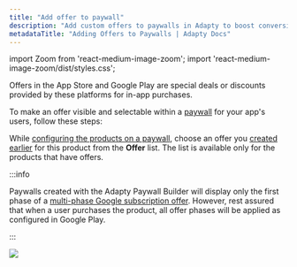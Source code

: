 ```yaml
---
title: "Add offer to paywall"
description: "Add custom offers to paywalls in Adapty to boost conversion rates."
metadataTitle: "Adding Offers to Paywalls | Adapty Docs"
---
```


import Zoom from 'react-medium-image-zoom';
import 'react-medium-image-zoom/dist/styles.css';

Offers in the App Store and Google Play are special deals or discounts provided by these platforms for in-app purchases.

To make an offer visible and selectable within a [paywall](paywalls) for your app's users, follow these steps:

While [configuring the products on a paywall](create-paywall), choose an offer you [created earlier](create-offer) for this product from the **Offer** list. The list is available only for the products that have offers.

:::info

Paywalls created with the Adapty Paywall Builder will display only the first phase of a [multi-phase Google subscription offer](https://support.google.com/googleplay/android-developer/answer/12154973). However, rest assured that when a user purchases the product, all offer phases will be applied as configured in Google Play.

:::


<Zoom>
  <img src={require('./img/3a727c2-add_offer_to_paywall.webp').default}
  style={{
    border: '1px solid #727272', /* border width and color */
    width: '700px', /* image width */
    display: 'block', /* for alignment */
    margin: '0 auto' /* center alignment */
  }}
/>
</Zoom>

<p></p>



